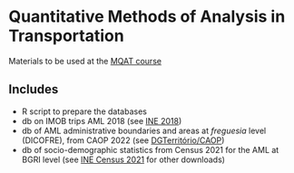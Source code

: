 # Quantitative Methods of Analysis in Transportation 
 Materials to be used at the [MQAT course](https://fenix.tecnico.ulisboa.pt/cursos/mst/disciplina-curricular/845953938490333)

## Includes

* R script to prepare the databases
* db on IMOB trips AML 2018 (see [INE 2018](https://www.ine.pt/xportal/xmain?xpid=INE&xpgid=ine_publicacoes&PUBLICACOESpub_boui=349495406&PUBLICACOESmodo=2&&fbclid=IwAR2QzUZK0mUSEdKySZe1HqmObblKWR62vIyVhtVAAxrQhyNllna-DDfp2bk&xlang=pt))
* db of AML administrative boundaries and areas at _freguesia_ level (DICOFRE), from CAOP 2022 (see [DGTerritório/CAOP](https://www.dgterritorio.gov.pt/cartografia/cartografia-tematica/caop))
* db of socio-demographic statistics from Census 2021 for the AML at BGRI level (see [INE Census 2021](https://mapas.ine.pt/download/index2021.phtml) for other downloads)